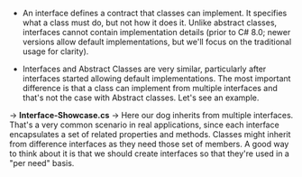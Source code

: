 - An interface defines a contract that classes can implement. It specifies what a class must do, but not how it does it. Unlike abstract classes, interfaces cannot contain implementation details (prior to C# 8.0; newer versions allow default implementations, but we'll focus on the traditional usage for clarity).

- Interfaces and Abstract Classes are very similar, particularly after interfaces started allowing default implementations. The most important difference is that a class can implement from multiple interfaces and that's not the case with Abstract classes. Let's see an example.

-> **Interface-Showcase.cs** -> Here our dog inherits from multiple interfaces. That's a very common scenario in real applications, since each interface encapsulates a set of related properties and methods. Classes might inherit from difference interfaces as they need those set of members. A good way to think about it is that we should create interfaces so that they're used in a "per need" basis.